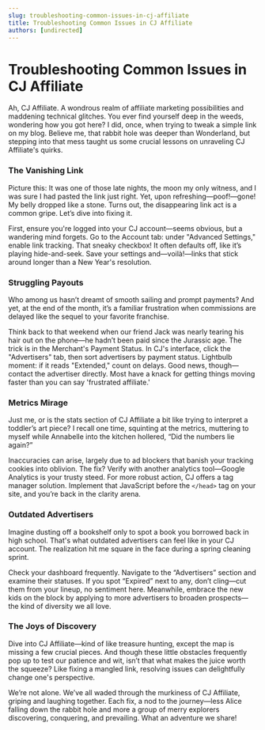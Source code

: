 ```yaml
---
slug: troubleshooting-common-issues-in-cj-affiliate
title: Troubleshooting Common Issues in CJ Affiliate
authors: [undirected]
---
```


# Troubleshooting Common Issues in CJ Affiliate

Ah, CJ Affiliate. A wondrous realm of affiliate marketing possibilities and maddening technical glitches. You ever find yourself deep in the weeds, wondering how you got here? I did, once, when trying to tweak a simple link on my blog. Believe me, that rabbit hole was deeper than Wonderland, but stepping into that mess taught us some crucial lessons on unraveling CJ Affiliate's quirks. 

### The Vanishing Link

Picture this: It was one of those late nights, the moon my only witness, and I was sure I had pasted the link just right. Yet, upon refreshing—poof!—gone! My belly dropped like a stone. Turns out, the disappearing link act is a common gripe. Let’s dive into fixing it.

First, ensure you're logged into your CJ account—seems obvious, but a wandering mind forgets. Go to the Account tab: under "Advanced Settings," enable link tracking. That sneaky checkbox! It often defaults off, like it’s playing hide-and-seek. Save your settings and—voilà!—links that stick around longer than a New Year's resolution.

### Struggling Payouts

Who among us hasn’t dreamt of smooth sailing and prompt payments? And yet, at the end of the month, it’s a familiar frustration when commissions are delayed like the sequel to your favorite franchise. 

Think back to that weekend when our friend Jack was nearly tearing his hair out on the phone—he hadn’t been paid since the Jurassic age. The trick is in the Merchant's Payment Status. In CJ's interface, click the "Advertisers" tab, then sort advertisers by payment status. Lightbulb moment: if it reads "Extended," count on delays. Good news, though—contact the advertiser directly. Most have a knack for getting things moving faster than you can say 'frustrated affiliate.'

### Metrics Mirage

Just me, or is the stats section of CJ Affiliate a bit like trying to interpret a toddler’s art piece? I recall one time, squinting at the metrics, muttering to myself while Annabelle into the kitchen hollered, “Did the numbers lie again?”

Inaccuracies can arise, largely due to ad blockers that banish your tracking cookies into oblivion. The fix? Verify with another analytics tool—Google Analytics is your trusty steed. For more robust action, CJ offers a tag manager solution. Implement that JavaScript before the `</head>` tag on your site, and you’re back in the clarity arena.

### Outdated Advertisers

Imagine dusting off a bookshelf only to spot a book you borrowed back in high school. That's what outdated advertisers can feel like in your CJ account. The realization hit me square in the face during a spring cleaning sprint. 

Check your dashboard frequently. Navigate to the “Advertisers” section and examine their statuses. If you spot “Expired” next to any, don’t cling—cut them from your lineup, no sentiment here. Meanwhile, embrace the new kids on the block by applying to more advertisers to broaden prospects—the kind of diversity we all love.

### The Joys of Discovery

Dive into CJ Affiliate—kind of like treasure hunting, except the map is missing a few crucial pieces. And though these little obstacles frequently pop up to test our patience and wit, isn’t that what makes the juice worth the squeeze? Like fixing a mangled link, resolving issues can delightfully change one's perspective.

We’re not alone. We’ve all waded through the murkiness of CJ Affiliate, griping and laughing together. Each fix, a nod to the journey—less Alice falling down the rabbit hole and more a group of merry explorers discovering, conquering, and prevailing. What an adventure we share!